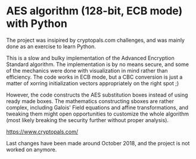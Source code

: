 # AES algorithm (128-bit, ECB mode) with Python

The project was insipired by cryptopals.com challenges, and was mainly done as an exercise to learn Python.

This is a slow and bulky implementation of the Advanced Encryption Standard algorithm. The implementation is by no means secure,
and some of the mechanics were done with visualization in mind rather than efficiency. The code works in ECB mode, but a
CBC conversion is just a matter of xorring initialization vectors appropriately on the right spot ;)

However, the code constructs the AES substitution boxes instead of using ready made boxes. The mathematics constructing 
sboxes are rather complex, including Galois' Field equations and affine transformations, and tweaking them might open opportunities to customize the whole algorithm (most likely breaking the security further without proper analysis).

https://www.cryptopals.com/

Last changes have been made around October 2018, and the project is not worked on anymore.

